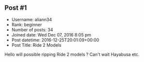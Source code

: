 ## Post #1
- Username: aliann34
- Rank: beginner
- Number of posts: 34
- Joined date: Wed Dec 07, 2016 8:05 pm
- Post datetime: 2016-12-25T20:01:09+00:00
- Post Title: Ride 2 Models

Hello will possible ripping Ride 2 models ? Can't wait Hayabusa etc.

